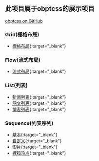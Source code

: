 ## 此项目属于obptcss的展示项目

[obptcss on GitHub](https://github.com/triday/obptcss/)

### Grid(栅格布局)

- [栅格布局](https://triday.github.io/obptdemo/demos/grid/grid.html){:target="_blank"}

### Flow(流式布局)

- [流式布局](https://triday.github.io/obptdemo/demos/flow/flow.html){:target="_blank"}
  
### List(列表)

-  [新闻列表](https://triday.github.io/obptdemo/demos/list/news.html){:target="_blank"}
-  [图文列表](https://triday.github.io/obptdemo/demos/list/news2.html){:target="_blank"}
-  [博客列表](https://triday.github.io/obptdemo/demos/list/blogs.html){:target="_blank"}

### Sequence(列表序列)
-  [基本](https://triday.github.io/obptdemo/demos/sequence/seqnews.html){:target="_blank"}
-  [自定义](https://triday.github.io/obptdemo/demos/sequence/custom.html){:target="_blank"}
-  [图片](https://triday.github.io/obptdemo/demos/sequence/imgseq.html){:target="_blank"}
-  [搜狐热点](https://triday.github.io/obptdemo/demos/sequence/sohunews.html){:target="_blank"}